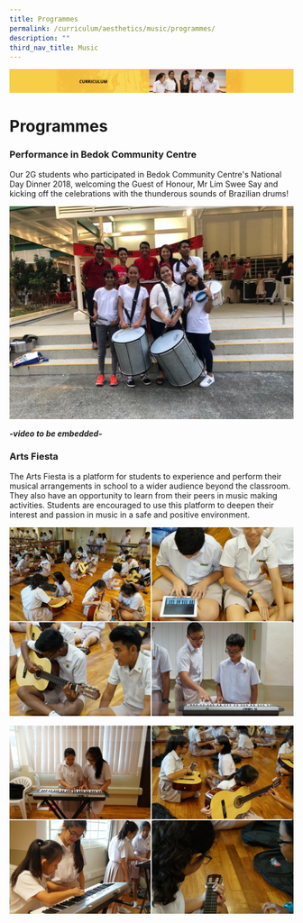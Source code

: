 ```yaml
---
title: Programmes
permalink: /curriculum/aesthetics/music/programmes/
description: ""
third_nav_title: Music
---
```

![](/images/Curriculum.png)

Programmes
==========

### Performance in Bedok Community Centre

Our 2G students who participated in Bedok Community Centre's National Day Dinner 2018, welcoming the Guest of Honour, Mr Lim Swee Say and kicking off the celebrations with the thunderous sounds of Brazilian drums!

![Performance in Bedok Community Centre](/images/Performance%20in%20Bedok%20Community%20Centre.jpeg)

***-video to be embedded-***

### Arts Fiesta

The Arts Fiesta is a platform for students to experience and perform their musical arrangements in school to a wider audience beyond the classroom. They also have an opportunity to learn from their peers in music making activities. Students are encouraged to use this platform to deepen their interest and passion in music in a safe and positive environment.

![Arts Fiesta](/images/Arts-Fiesta-1.jpg)

![Arts Fiesta](/images/Arts-Fiesta-2.jpg)